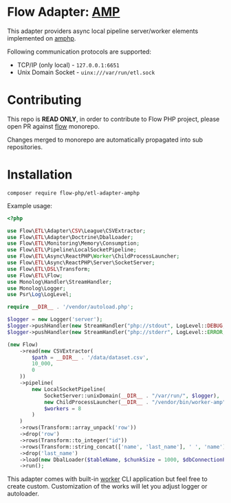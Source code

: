 # Flow Adapter: [AMP](https://amphp.org/) 

This adapter providers async local pipeline server/worker elements implemented on [amphp](https://amphp.org/).

Following communication protocols are supported:

- TCP/IP (only local) - `127.0.0.1:6651`
- Unix Domain Socket - `uinx:///var/run/etl.sock`

# Contributing

This repo is **READ ONLY**, in order to contribute to Flow PHP project, please 
open PR against [flow](https://github.com/flow-php/flow) monorepo. 

Changes merged to monorepo are automatically propagated into sub repositories.

# Installation

```
composer require flow-php/etl-adapter-amphp
```

Example usage: 

```php
<?php

use Flow\ETL\Adapter\CSV\League\CSVExtractor;
use Flow\ETL\Adapter\Doctrine\DbalLoader;
use Flow\ETL\Monitoring\Memory\Consumption;
use Flow\ETL\Pipeline\LocalSocketPipeline;
use Flow\ETL\Async\ReactPHP\Worker\ChildProcessLauncher;
use Flow\ETL\Async\ReactPHP\Server\SocketServer;
use Flow\ETL\DSL\Transform;
use Flow\ETL\Flow;
use Monolog\Handler\StreamHandler;
use Monolog\Logger;
use Psr\Log\LogLevel;

require __DIR__ . '/vendor/autoload.php';

$logger = new Logger('server');
$logger->pushHandler(new StreamHandler("php://stdout", LogLevel::DEBUG, false));
$logger->pushHandler(new StreamHandler("php://stderr", LogLevel::ERROR, false));

(new Flow)
    ->read(new CSVExtractor(
        $path = __DIR__ . '/data/dataset.csv',
        10_000,
        0
    ))
    ->pipeline(
        new LocalSocketPipeline(
            SocketServer::unixDomain(__DIR__ . "/var/run/", $logger),
            new ChildProcessLauncher(__DIR__ . "/vendor/bin/worker-amp", $logger),
            $workers = 8
        )
    )
    ->rows(Transform::array_unpack('row'))
    ->drop('row')
    ->rows(Transform::to_integer("id"))
    ->rows(Transform::string_concat(['name', 'last_name'], ' ', 'name'))
    ->drop('last_name')
    ->load(new DbalLoader($tableName, $chunkSize = 1000, $dbConnectionParams))
    ->run();
```

This adapter comes with built-in [worker](bin/worker-amp) CLI application
but feel free to create custom.
Customization of the works will let you adjust logger or autoloader. 